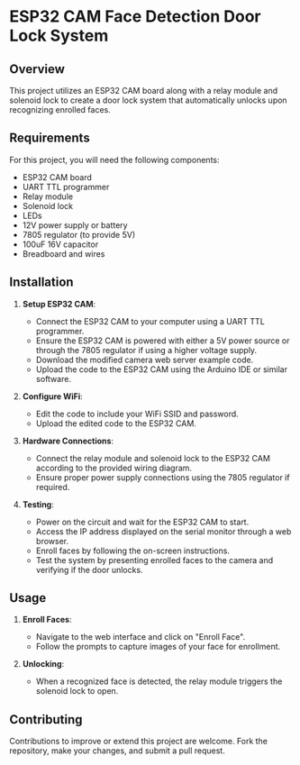 # ESP32 CAM Face Detection Door Lock System

## Overview

This project utilizes an ESP32 CAM board along with a relay module and solenoid lock to create a door lock system that automatically unlocks upon recognizing enrolled faces.

## Requirements

For this project, you will need the following components:
- ESP32 CAM board
- UART TTL programmer
- Relay module
- Solenoid lock
- LEDs
- 12V power supply or battery
- 7805 regulator (to provide 5V)
- 100uF 16V capacitor
- Breadboard and wires

## Installation

1. **Setup ESP32 CAM**:
   - Connect the ESP32 CAM to your computer using a UART TTL programmer.
   - Ensure the ESP32 CAM is powered with either a 5V power source or through the 7805 regulator if using a higher voltage supply.
   - Download the modified camera web server example code.
   - Upload the code to the ESP32 CAM using the Arduino IDE or similar software.

2. **Configure WiFi**:
   - Edit the code to include your WiFi SSID and password.
   - Upload the edited code to the ESP32 CAM.

3. **Hardware Connections**:
   - Connect the relay module and solenoid lock to the ESP32 CAM according to the provided wiring diagram.
   - Ensure proper power supply connections using the 7805 regulator if required.

4. **Testing**:
   - Power on the circuit and wait for the ESP32 CAM to start.
   - Access the IP address displayed on the serial monitor through a web browser.
   - Enroll faces by following the on-screen instructions.
   - Test the system by presenting enrolled faces to the camera and verifying if the door unlocks.

## Usage

1. **Enroll Faces**:
   - Navigate to the web interface and click on "Enroll Face".
   - Follow the prompts to capture images of your face for enrollment.

2. **Unlocking**:
   - When a recognized face is detected, the relay module triggers the solenoid lock to open.

## Contributing

Contributions to improve or extend this project are welcome. Fork the repository, make your changes, and submit a pull request.

